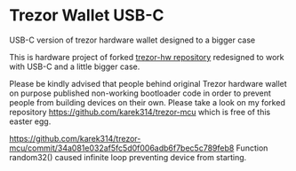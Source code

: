 # Trezor Wallet USB-C
USB-C version of trezor hardware wallet designed to a bigger case

This is hardware project of forked <a href="https://github.com/trezor/trezor-hw">trezor-hw repository</a> redesigned to work with USB-C and a little bigger case.

Please be kindly advised that people behind original Trezor hardware wallet on purpose published non-working bootloader code in order to prevent people from building devices on their own.
Please take a look on my forked repository https://github.com/karek314/trezor-mcu which is free of this easter egg.

https://github.com/karek314/trezor-mcu/commit/34a081e032af5fc5d0f006adb6f7bec5c789feb8
Function random32() caused infinite loop preventing device from starting.
